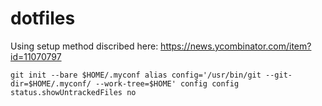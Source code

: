 # dotfiles

Using setup method discribed here: https://news.ycombinator.com/item?id=11070797

`
git init --bare $HOME/.myconf
alias config='/usr/bin/git --git-dir=$HOME/.myconf/ --work-tree=$HOME'
config config status.showUntrackedFiles no
`

